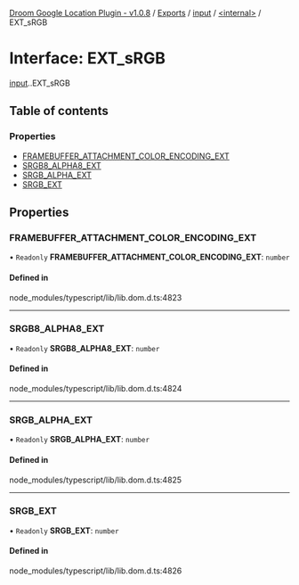 [Droom Google Location Plugin - v1.0.8](../README.md) / [Exports](../modules.md) / [input](../modules/input.md) / [<internal\>](../modules/input._internal_.md) / EXT\_sRGB

# Interface: EXT\_sRGB

[input](../modules/input.md).[<internal>](../modules/input._internal_.md).EXT_sRGB

## Table of contents

### Properties

- [FRAMEBUFFER\_ATTACHMENT\_COLOR\_ENCODING\_EXT](input._internal_.EXT_sRGB.md#framebuffer_attachment_color_encoding_ext)
- [SRGB8\_ALPHA8\_EXT](input._internal_.EXT_sRGB.md#srgb8_alpha8_ext)
- [SRGB\_ALPHA\_EXT](input._internal_.EXT_sRGB.md#srgb_alpha_ext)
- [SRGB\_EXT](input._internal_.EXT_sRGB.md#srgb_ext)

## Properties

### FRAMEBUFFER\_ATTACHMENT\_COLOR\_ENCODING\_EXT

• `Readonly` **FRAMEBUFFER\_ATTACHMENT\_COLOR\_ENCODING\_EXT**: `number`

#### Defined in

node_modules/typescript/lib/lib.dom.d.ts:4823

___

### SRGB8\_ALPHA8\_EXT

• `Readonly` **SRGB8\_ALPHA8\_EXT**: `number`

#### Defined in

node_modules/typescript/lib/lib.dom.d.ts:4824

___

### SRGB\_ALPHA\_EXT

• `Readonly` **SRGB\_ALPHA\_EXT**: `number`

#### Defined in

node_modules/typescript/lib/lib.dom.d.ts:4825

___

### SRGB\_EXT

• `Readonly` **SRGB\_EXT**: `number`

#### Defined in

node_modules/typescript/lib/lib.dom.d.ts:4826
